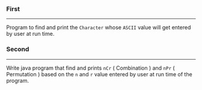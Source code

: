 ### First

--------
Program to find and print the `Character` whose `ASCII` value will get entered by user at run time.

### Second

------
Write java program that find and prints `nCr` ( Combination ) and `nPr` ( Permutation )
based on the `n` and `r` value entered by user at run time of the program.
